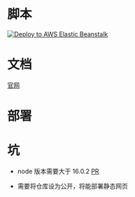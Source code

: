 # 脚本

  <a href="https://github.com/FrancisSaber/SSG-Blog/blob/master/.github/workflows/deploy.yml">
  <img alt="Deploy to AWS Elastic Beanstalk" src="https://github.com/FrancisSaber/SSG-Blog/blob/master/.github/public/bh3.JPG">
</a>

# 文档

[官网](https://vitepress.dev/)

# 部署

# 坑

- node 版本需要大于 16.0.2 [PR](https://github.com/firebase/firebase-tools/issues/4598)

- 需要将仓库设为公开，将能部署静态网页
